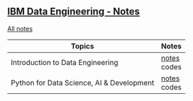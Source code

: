 ## [IBM Data Engineering - Notes](https://www.coursera.org/professional-certificates/ibm-data-engineer)

[All notes](https://www.notion.so/Certificado-Profissional-IBM-Data-Engineering-9fec6b8e230146bc866750e6f7bca147?pvs=4)

| Topics                           | Notes                                                                                                                                                                |
|----------------------------------|----------------------------------------------------------------------------------------------------------------------------------------------------------------------|
| Introduction to Data Engineering | [notes](https://www.notion.so/Introduction-to-Data-Engineering-fcd2b99abfcf4d75a13fe0a77bea7850?pvs=4)<br/><a src=".sql/">codes</a>                                  |
| Python for Data Science, AI & Development | [notes](https://www.notion.so/Python-para-Ci-ncia-de-Dados-IA-e-Desenvolvimento-e5dc9b200f2142f381b3ddb6e0afabd4?pvs=4)<br/><a src="./python/python.ipynb">codes</a> |
